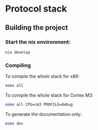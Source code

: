 # Protocol stack

## Building the project
### Start the nix environment:
```sh
nix develop
```
### Compiling
To compile the whole stack for x86:
```sh
make all
```
To compile the whole stack for Cortex M3:
```sh
make all CPU=cm3 PROFILE=debug
```

To generate the documentation only:
```sh
make doc
```